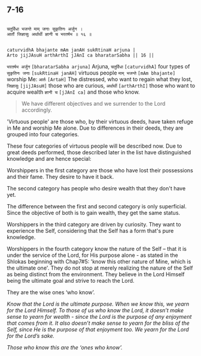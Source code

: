 ## 7-16


```shloka-sa

चतुर्विधा भजन्ते माम् जनाः सुकृतिनः अर्जुन ।
आर्तो जिज्ञासुः अर्थार्थी ज्ञानी च भरतर्षभ ॥ १६ ॥

```
```shloka-sa-hk

caturvidhA bhajante mAm janAH sukRtinaH arjuna |
Arto jijJAsuH arthArthI jJAnI ca bharatarSabha || 16 ||

```
`भरतर्षभ अर्जुन` `[bharatarSabha arjuna]` Arjuna, `चतुर्विधा` `[caturvidhA]` four types of `सुकृतिनः जनाः` `[sukRtinaH janAH]` virtuous people `माम् भजन्ते` `[mAm bhajante]` worship Me: `आर्तः` `[ArtaH]` The distressed, who want to regain what they lost, `जिज्ञासुः` `[jijJAsuH]` those who are curious, `अर्थार्थी` `[arthArthI]` those who want to acquire wealth `ज्ञानी च` `[jJAnI ca]` and those who know.


<a name='applnote_124'></a>
> We have different objectives and we surrender to the Lord accordingly.



'Virtuous people' are those who, by their virtuous deeds, have taken refuge in Me and worship Me alone. Due to differences in their deeds, they are grouped into four categories. 

<a name='four_types_of_worshippers'></a>
These four categories of virtuous people will be described now. Due to great deeds performed, those described later in the list have distinguished knowledge and are hence special:

Worshippers in the first category are those who have lost their possessions and their fame. They desire to have it back. 

The second category has people who desire wealth that they don't have yet.

The difference between the first and second category is only superficial. Since the objective of both is to gain wealth, they get the same status.

Worshippers in the third category are driven by curiosity. They want to experience the Self, considering that the Self has a form that's pure knowledge.

Worshippers in the fourth category know the nature of the Self – that it is under the service of the Lord, for His purpose alone - as stated in the Shlokas beginning with Chap7#5: 'know this other nature of Mine, which is the ultimate one'. They do not stop at merely realizing the nature of the Self as being distinct from the environment. They believe in the Lord Himself being the ultimate goal and strive to reach the Lord. 

<a name='jnAnI'></a>
They are the wise ones ‘who know’.

_Know that the Lord is the ultimate purpose. When we know this, we yearn for the Lord Himself. To those of us who know the Lord, it doesn’t make sense to yearn for wealth - since the Lord is the purpose of any enjoyment that comes from it. It also doesn’t make sense to yearn for the bliss of the Self, since He is the purpose of that enjoyment too. We yearn for the Lord for the Lord’s sake._

_Those who know this are the ‘ones who know’._


